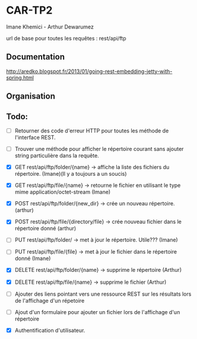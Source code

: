 CAR-TP2
=======
Imane Khemici - Arthur Dewarumez

url de base pour toutes les requêtes :
	rest/api/ftp

Documentation
-------------
http://aredko.blogspot.fr/2013/01/going-rest-embedding-jetty-with-spring.html

Organisation
------------


Todo:
-----
- [ ] Retourner des code d'erreur HTTP pour toutes les méthode de l'interface REST.
- [ ] Trouver une méthode pour afficher le répertoire courant sans ajouter string particulière dans la requête.
- [x] GET rest/api/ftp/folder/{name} -> affiche la liste des fichiers du répertoire. (Imane)(Il y a toujours a un soucis)
- [x] GET rest/api/ftp/file/{name} -> retourne le fichier en utilisant le type mime application/octet-stream (Imane)

- [x] POST rest/api/ftp/folder/{new_dir} -> crée un nouveau répertoire. (arthur)
- [x] POST rest/api/ftp/file/{directory/file} -> crée nouveau fichier dans le répertoire donné (arthur)

- [ ] PUT rest/api/ftp/folder/ -> met à jour le répertoire. Utile??? (Imane)
- [ ] PUT rest/api/ftp/file/{file} -> met à jour le fichier dans le répertoire donné (Imane)

- [x] DELETE rest/api/ftp/folder/{name} -> supprime le répertoire (Arthur)
- [x] DELETE rest/api/ftp/file/{name} -> supprime le fichier (Arthur)

- [ ] Ajouter des liens pointant vers une ressource REST sur les résultats lors de l'affichage d'un répetoire

- [ ] Ajout d'un formulaire pour ajouter un fichier lors de l'affichage d'un répertoire

- [x] Authentification d'utilisateur.
